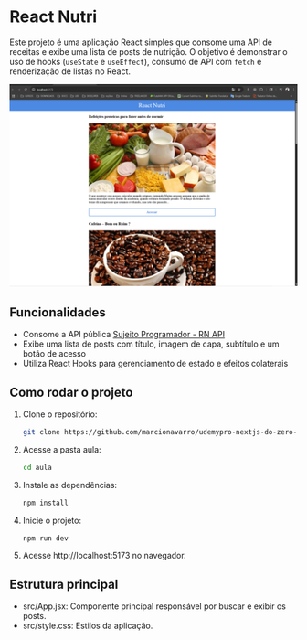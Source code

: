 # React Nutri

Este projeto é uma aplicação React simples que consome uma API de receitas e exibe uma lista de posts de nutrição. O objetivo é demonstrar o uso de hooks (`useState` e `useEffect`), consumo de API com `fetch` e renderização de listas no React.

![alt text](image-1.png)

## Funcionalidades

- Consome a API pública [Sujeito Programador - RN API](https://sujeitoprogramador.com/rn-api/?api=posts)
- Exibe uma lista de posts com título, imagem de capa, subtítulo e um botão de acesso
- Utiliza React Hooks para gerenciamento de estado e efeitos colaterais

## Como rodar o projeto

1. Clone o repositório:
   ```sh
   git clone https://github.com/marcionavarro/udemypro-nextjs-do-zero-ao-avancado-na-pratica-2025.git
2. Acesse a pasta aula:
   ```sh
   cd aula
3. Instale as dependências:
   ```sh
   npm install
4. Inicie o projeto:
   ```sh
   npm run dev
5. Acesse http://localhost:5173 no navegador.

## Estrutura principal
- src/App.jsx: Componente principal responsável por buscar e exibir os posts.
- src/style.css: Estilos da aplicação.
